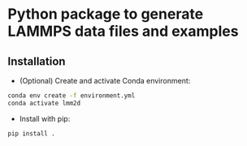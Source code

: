 # Python package to generate LAMMPS data files and examples


## Installation

- (Optional) Create and activate Conda environment: 
```bash
conda env create -f environment.yml
conda activate lmm2d
```

- Install with pip:
```bash
pip install .
```